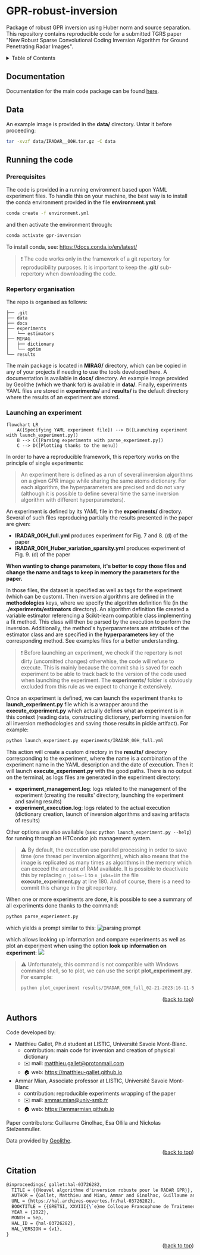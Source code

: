 <a name="readme-top"></a>
# GPR-robust-inversion

Package of robust GPR inversion using Huber norm and source separation. This repository contains reproducible code for a submitted TGRS paper "New Robust Sparse Convolutional Coding Inversion Algorithm for Ground Penetrating Radar Images".

<details>
  <summary>Table of Contents</summary>
  <ol>
    <li>
      <a href="#gpr-robust-inversion">About The Project</a>
    </li>
    <li><a href="#documentation">Documentation</a></li>
    <li>
      <a href="#running-the-code">Running the code</a>
      <ul>
        <li><a href="#prerequisites">Prerequisites</a></li>
        <li><a href="#repertory-organisation">Repertory organisation</a></li>
        <li><a href="#launching-an-experiment">Launching an experiment</a></li>
      </ul>
    </li>
    <li><a href="#authors">Authors</a></li>
    <li><a href="#citation">Citation</a></li>
  </ol>
</details>

## Documentation

Documentation for the main code package can be found [here](https://matthieu-gallet.github.io/GPR-robust-inversion/index.html).

## Data

An example image is provided in the **data/** directory. Untar it before proceeding:
```bash
tar -xvzf data/IRADAR__00H.tar.gz -C data
```

## Running the code

### Prerequisites

The code is provided in a running environment based upon YAML experiment files. To handle this on your machine, the best way is to install the conda environment provided in the file **environment.yml**:

```bash
conda create -f environment.yml
```

and then activate the environment through:
```bash
conda activate gpr-inversion
```

To install conda, see: https://docs.conda.io/en/latest/

> :heavy_exclamation_mark: The code works only in the framework of a git repertory for reproducibility purposes. It is important to keep the **.git/** sub-repertory when downloading the code.


### Repertory organisation

The repo is organised as follows:

```ascii
├── .git
├── data
├── docs
├── experiments
│   └── estimators
├── MIRAG
│   ├── dictionary
│   └── optim
└── results
```

The main package is located in **MIRAG/** directory, which can be copied in any of your projects if needing to use the tools developed here. A documentation is available in **docs/** directory. An example image provided by Geolithe (which we thank for) is available in **data/**. Finally, experiments YAML files are stored in **experiments/** and **results/** is the default directory where the results of an experiment are stored.

### Launching an experiment

```mermaid
flowchart LR 
    A([Specifying YAML experiment file]) --> B([Launching experiment with launch_experiment.py])
    B --> C([Parsing experiments with parse_experiment.py])
    C --> D([Plotting thanks to the menu])
```

In order to have a reproducible framework, this repertory works on the principle of single experiments:
>An experiment here is defined as a run of several inversion algorithms on a given GPR image while sharing the same atoms dictionary. For each algorithm, the hyperparameters are precised and do not vary (although it is possible to define several time the same inversion algorithm with different hyperparameters).

An experiment is defined by its YAML file in the **experiments/** directory. Several of such files reproducing partially the results presented in the paper are given:
* **IRADAR_00H_full.yml** produces experiment for Fig. 7 and 8. (d) of the paper
* **IRADAR_00H_Huber_variation_sparsity.yml** produces experiment of Fig. 9. (d) of the paper

**When wanting to change parameters, it's better to copy those files and change the name and tags to keep in memory the parameters for the paper.**

In those files, the dataset is specified as well as tags for the experiment (which can be custom). Then inversion algorithms are defined in the **methodologies** keys, where we specify the algorithm definition file (in the **./experiments/estimators** directory). An algorithm definition file created a variable estimator referencing a Scikit-learn compatible class implementing a fit method. This class will then be parsed by the execution to perform the inversion. Additionally, the method's hyperparameters are attributes of the estimator class and are specified in the **hyperparameters** key of the corresponding method. See examples files for a better understanding.

> :heavy_exclamation_mark: Before launching an experiment, we check if the repertory is not dirty (uncomitted changes) otherwhise, the code will refuse to execute. This is mainly because the commit sha is saved for each experiment to be able to track back to the version of the code used when launching the experiment.
> The **experiments/** folder is obviously excluded from this rule as we expect to change it extensively.

Once an experiment is defined, we can launch the experiment thanks to **launch_experiment.py** file which is a wrapper around the **execute_experiment.py** which actually defines what an experiment is in this context (reading data, constructing dictionary, performing inversion for all inversion methodologies and saving those results in pickle artifact). For example:

```bash
python launch_experiment.py experiments/IRADAR_00H_full.yml
```

This action will create a custom directory in the **results/** directory corresponding to the experiment, where the name is a combination of the experiment name in the YAML description and the date of execution. Then it will launch **execute_experiment.py** with the good paths. There is no output on the terminal, as logs files are generated in the experiment directory:
* **experiment_management.log**: logs related to the management of the experiment (creating the results' directory, launching the experiment and saving results)
* **experiment_execution.log**: logs related to the actual execution (dictionary creation, launch of inversion algorithms and saving artifacts of results)

Other options are also available (see: `python launch_experiment.py --help`) for running through an HTCondor job management system.

> :warning: By default, the execution use parallel processing in order to save time (one thread per inversion algorithm), which also means that the image is replicated as many times as algorithms in the memory which can exceed the amount of RAM available. It is possible to deactivate this by replacing `n_jobs=-1` to `n_jobs=1`in the file **execute_experiment.py** at line 180. And of course, there is a need to commit this change in the git repertory.

When one or more experiments are done, it is possible to see a summary of all experiments done thanks to the command:
```bash
python parse_experiement.py
```
which yields a prompt similar to this:
![parsing prompt](img/prompt.png)

which allows looking up information and compare experiments as well as plot an experiment when using the option **look up information on experiment**:
![](img/plot.png)

> :warning: Unfortunately, this command is not compatible with Windows command shell, so to plot, we can use the script **plot_experiment.py**. For example:
> ```bash
> python plot_experiment results/IRADAR_00H_full_02-21-2023:16-11-53/
> ```

<p align="right">(<a href="#readme-top">back to top</a>)</p>

## Authors

Code developed by:
* Matthieu Gallet, Ph.d student at LISTIC, Université Savoie Mont-Blanc.  
  * contribution: main code for inversion and creation of physical dictionary
  * :envelope: mail: matthieu.gallet@protonmail.com
  * :house: web: https://matthieu-gallet.github.io
* Ammar Mian, Associate professor at LISTIC, Université Savoie Mont-Blanc
  * contribution: reproducible experiments wrapping of the paper
  * :envelope: mail: ammar.mian@univ-smb.fr
  * :house: web: https://ammarmian.github.io

Paper contributors: Guillaume Ginolhac, Esa Ollila and Nickolas Stelzenmuller.

Data provided by [Geolithe](http://geolithe.fr).

<p align="right">(<a href="#readme-top">back to top</a>)</p>

## Citation
```Latex
@inproceedings{	gallet:hal-03726282,
  TITLE = {{Nouvel algorithme d'inversion robuste pour le RADAR GPR}},
  AUTHOR = {Gallet, Matthieu and Mian, Ammar and Ginolhac, Guillaume and Stelzenmuller, Nickolas},
  URL = {https://hal.archives-ouvertes.fr/hal-03726282}, 
  BOOKTITLE = {{GRETSI, XXVIII{\`e}me Colloque Francophone de Traitement du Signal et des Images}}
  YEAR = {2022}, 
  MONTH = Sep,
  HAL_ID = {hal-03726282},
  HAL_VERSION = {v1},
}
```
<p align="right">(<a href="#readme-top">back to top</a>)</p>
